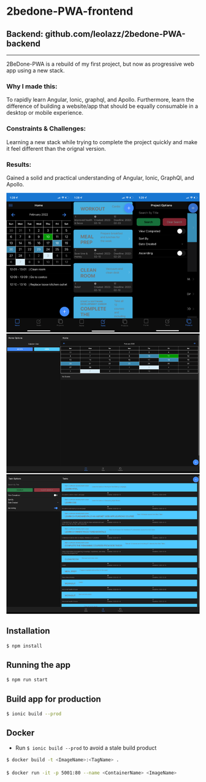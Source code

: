 # 2bedone-PWA-frontend

## Backend: github.com/leolazz/2bedone-PWA-backend

---

2BeDone-PWA is a rebuild of my first project, but now as progressive web app using a new stack.

### Why I made this:

To rapidly learn Angular, Ionic, graphql, and Apollo. Furthermore, learn the difference of building a website/app that should be equally consumable in a desktop or mobile experience.

### Constraints & Challenges:

Learning a new stack while trying to complete the project quickly and make it feel different than the orignal version.

### Results:

Gained a solid and practical understanding of Angular, Ionic, GraphQl, and Apollo.

![screenshot-iphone](/images/2bedone-iphone.png)
![screenshot-calendar](/images/2bedone-web1.png)
![screenshot-calendar](/images/2bedone-web2.png)

## Installation

```bash
$ npm install
```

## Running the app

```bash
$ npm run start
```

## Build app for production

```bash
$ ionic build --prod
```

## Docker

- Run `$ ionic build --prod` to avoid a stale build product

```bash
$ docker build -t <ImageName>:<TagName> .

$ docker run -it -p 5001:80 --name <ContainerName> <ImageName>

```
